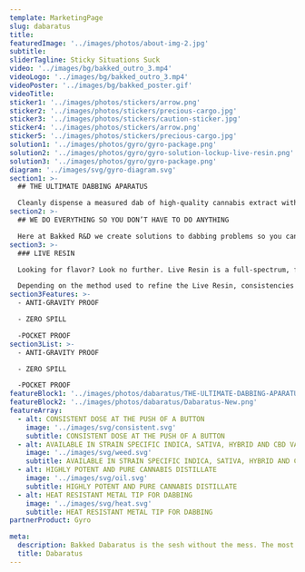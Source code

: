 ```yaml
---
template: MarketingPage
slug: dabaratus
title:
featuredImage: '../images/photos/about-img-2.jpg'
subtitle:
sliderTagline: Sticky Situations Suck
video: '../images/bg/bakked_outro_3.mp4'
videoLogo: '../images/bg/bakked_outro_3.mp4'
videoPoster: '../images/bg/bakked_poster.gif'
videoTitle:
sticker1: '../images/photos/stickers/arrow.png'
sticker2: '../images/photos/stickers/precious-cargo.jpg'
sticker3: '../images/photos/stickers/caution-sticker.jpg'
sticker4: '../images/photos/stickers/arrow.png'
sticker5: '../images/photos/stickers/precious-cargo.jpg'
solution1: '../images/photos/gyro/gyro-package.png'
solution2: '../images/photos/gyro/gyro-solution-lockup-live-resin.png'
solution3: '../images/photos/gyro/gyro-package.png'
diagram: '../images/svg/gyro-diagram.svg'
section1: >-
  ## THE ULTIMATE DABBING APARATUS

  Cleanly dispense a measured dab of high-quality cannabis extract with just the click of a button.
section2: >-
  ## WE DO EVERYTHING SO YOU DON’T HAVE TO DO ANYTHING

  Here at Bakked R&D we create solutions to dabbing problems so you can spend less time getting ready to take a dab and more time actually enjoying your dabs, without having to worry about cleaning up a mess afterwards.
section3: >-
  ### LIVE RESIN

  Looking for flavor? Look no further. Live Resin is a full-spectrum, flavor-rich extract that lets you taste every flavor and feel every feeling. Live Resin is made up of terpene fractions and high-potency cannabinoid crystals.

  Depending on the method used to refine the Live Resin, consistencies and ratios of terpene extract to cannabinoid crystals can vary, from Sauces (larger crystals) to Sugars (finer, sand-like consistency).
section3Features: >-
  - ANTI-GRAVITY PROOF

  - ZERO SPILL

  -POCKET PROOF
section3List: >-
  - ANTI-GRAVITY PROOF

  - ZERO SPILL

  -POCKET PROOF
featureBlock1: '../images/photos/dabaratus/THE-ULTIMATE-DABBING-APARATUS.png'
featureBlock2: '../images/photos/dabaratus/Dabaratus-New.png'
featureArray:
  - alt: CONSISTENT DOSE AT THE PUSH OF A BUTTON
    image: '../images/svg/consistent.svg'
    subtitle: CONSISTENT DOSE AT THE PUSH OF A BUTTON
  - alt: AVAILABLE IN STRAIN SPECIFIC INDICA, SATIVA, HYBRID AND CBD VARIETIES
    image: '../images/svg/weed.svg'
    subtitle: AVAILABLE IN STRAIN SPECIFIC INDICA, SATIVA, HYBRID AND CBD VARIETIES
  - alt: HIGHLY POTENT AND PURE CANNABIS DISTILLATE
    image: '../images/svg/oil.svg'
    subtitle: HIGHLY POTENT AND PURE CANNABIS DISTILLATE
  - alt: HEAT RESISTANT METAL TIP FOR DABBING
    image: '../images/svg/heat.svg'
    subtitle: HEAT RESISTANT METAL TIP FOR DABBING
partnerProduct: Gyro

meta:
  description: Bakked Dabaratus is the sesh without the mess. The most conventient way to take dabs. Fully activated cannabis oil.
  title: Dabaratus
---
```

